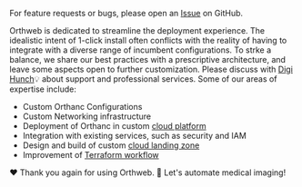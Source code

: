 For feature requests or bugs, please open an [Issue](https://github.com/digihunch/orthweb/issues) on GitHub.

Orthweb is dedicated to streamline the deployment experience. The idealistic intent of 1-click install often conflicts with the reality of having to integrate with a diverse range of incumbent configurations. To strke a balance, we share our best practices with a prescriptive architecture, and leave some aspects open to further customization. Please discuss with [Digi Hunch](https://www.digihunch.com/)💡 about support and professional services. Some of our areas of expertise include:

* Custom Orthanc Configurations
* Custom Networking infrastructure
* Deployment of Orthanc in custom [cloud platform](https://www.digihunch.com/cloud-platform/)
* Integration with existing services, such as security and IAM
* Design and build of custom [cloud landing zone](https://www.digihunch.com/2023/09/orchestrate-landing-zone-with-landing-zone-accelerator-on-aws/)
* Improvement of [Terraform workflow](https://medium.com/itnext/pains-in-terraform-collaboration-249a56b4534e)

❤️ Thank you again for using Orthweb. 💪 Let's automate medical imaging!
